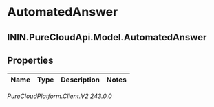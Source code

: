 # AutomatedAnswer

## ININ.PureCloudApi.Model.AutomatedAnswer

## Properties

|Name | Type | Description | Notes|
|------------ | ------------- | ------------- | -------------|



_PureCloudPlatform.Client.V2 243.0.0_
